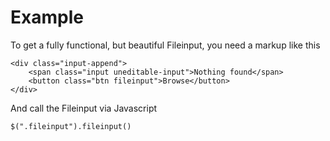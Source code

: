 # Example

To get a fully functional, but beautiful Fileinput, you need a markup like this

    <div class="input-append">
        <span class="input uneditable-input">Nothing found</span>
        <button class="btn fileinput">Browse</button>
    </div>

And call the Fileinput via Javascript

    $(".fileinput").fileinput()
